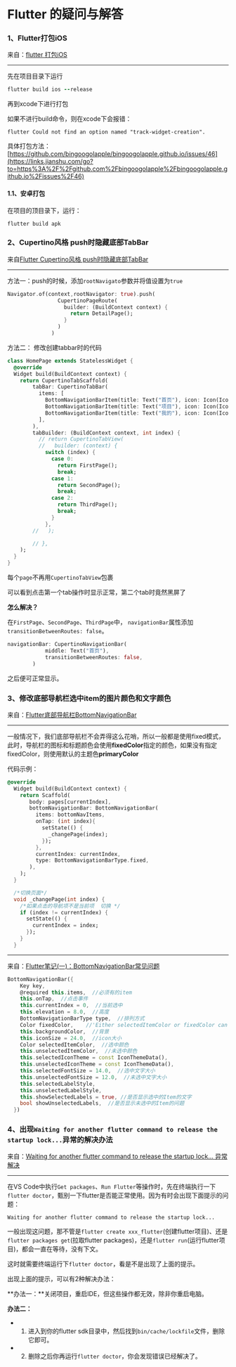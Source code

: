 # Flutter 的疑问与解答

### 1、Flutter打包iOS

来自：[flutter 打包iOS](https://www.jianshu.com/p/93a261ebdf67)

---

先在项目目录下运行

```ruby
flutter build ios --release
```

再到xcode下进行打包

如果不进行build命令，则在xcode下会报错：

```
flutter Could not find an option named "track-widget-creation".
```

具体打包方法：
 [https://github.com/bingoogolapple/bingoogolapple.github.io/issues/46](https://links.jianshu.com/go?to=https%3A%2F%2Fgithub.com%2Fbingoogolapple%2Fbingoogolapple.github.io%2Fissues%2F46)



#### 1.1、安卓打包

在项目的顶目录下，运行：

```
flutter build apk
```





### 2、Cupertino风格 push时隐藏底部TabBar

 来自[Flutter Cupertino风格 push时隐藏底部TabBar](https://www.jianshu.com/p/1b02cbb32bdc?utm_source=desktop&utm_medium=timeline)

---

方法一：push的时候，添加`rootNavigato`参数并将值设置为`true`

```dart
Navigator.of(context,rootNavigator: true).push(
                CupertinoPageRoute(
                  builder: (BuildContext context) {
                    return DetailPage();
                  }
                )
              )
```

方法二： 修改创建tabbar时的代码

```dart
class HomePage extends StatelessWidget {
  @override
  Widget build(BuildContext context) {
    return CupertinoTabScaffold(
        tabBar: CupertinoTabBar(
          items: [
            BottomNavigationBarItem(title: Text("首页"), icon: Icon(Icons.menu)),
            BottomNavigationBarItem(title: Text("项目"), icon: Icon(Icons.business)),
            BottomNavigationBarItem(title: Text("我的"), icon: Icon(Icons.account_box)),
          ],
        ),
        tabBuilder: (BuildContext context, int index) {
          // return CupertinoTabView(
          //   builder: (context) {
            switch (index) {
              case 0:
                return FirstPage();
                break;
              case 1:
                return SecondPage();
                break;
              case 2:
                return ThirdPage();
                break;
              }
            },
        //   );

        // },
    );
  }
}
```

每个`page`不再用`CupertinoTabView`包裹

可以看到点击第一个tab操作时显示正常，第二个tab时竟然黑屏了

**怎么解决？**

在`FirstPage`、`SecondPage`、`ThirdPage`中，
 `navigationBar`属性添加`transitionBetweenRoutes: false`。

```dart
navigationBar: CupertinoNavigationBar(
            middle: Text("首页"),
            transitionBetweenRoutes: false,
        )
```

之后便可正常显示。



### 3、修改底部导航栏选中item的图片颜色和文字颜色

来自：[Flutter底部导航栏BottomNavigationBar](https://blog.csdn.net/yuzhiqiang_1993/article/details/88118902)

---

一般情况下，我们底部导航栏不会弄得这么花哨，所以一般都是使用fixed模式，此时，导航栏的图标和标题颜色会使用**fixedColor**指定的颜色，如果没有指定fixedColor，则使用默认的主题色**primaryColor**

代码示例：

```dart
@override
  Widget build(BuildContext context) {
    return Scaffold(
       body: pages[currentIndex],
       bottomNavigationBar: BottomNavigationBar(
         items: bottomNavItems,
         onTap: (int index){
           setState(() {
             _changePage(index);
           });
         },
         currentIndex: currentIndex,
         type: BottomNavigationBarType.fixed,
       ),
    );
  }

  /*切换页面*/
  void _changePage(int index) {
    /*如果点击的导航项不是当前项  切换 */
    if (index != currentIndex) {
      setState(() {
        currentIndex = index;
      });
    }
  }
```



---

来自：[Flutter笔记(一)：BottomNavigationBar常见问题](https://www.jianshu.com/p/7274bad9f7ec)

```dart
BottomNavigationBar({
    Key key,
    @required this.items,  //必须有的item
    this.onTap,  //点击事件
    this.currentIndex = 0,  //当前选中
    this.elevation = 8.0,  //高度
    BottomNavigationBarType type,  //排列方式
    Color fixedColor,    //'Either selectedItemColor or fixedColor can be specified, but not both'
    this.backgroundColor,  //背景
    this.iconSize = 24.0,  //icon大小
    Color selectedItemColor,  //选中颜色
    this.unselectedItemColor,  //未选中颜色
    this.selectedIconTheme = const IconThemeData(),
    this.unselectedIconTheme = const IconThemeData(),
    this.selectedFontSize = 14.0,  //选中文字大小
    this.unselectedFontSize = 12.0,  //未选中文字大小
    this.selectedLabelStyle,  
    this.unselectedLabelStyle,
    this.showSelectedLabels = true, //是否显示选中的Item的文字
    bool showUnselectedLabels,  //是否显示未选中的Item的问题
  })
```



### 4、出现`Waiting for another flutter command to release the startup lock...`异常的解决办法

来自：[Waiting for another flutter command to release the startup lock... 异常解决](https://blog.csdn.net/qq_26287435/article/details/89537153?fps=1&locationNum=2)

---



在VS Code中执行`Get packages`、`Run Flutter`等操作时，先在终端执行一下`flutter doctor`，甄别一下flutter是否能正常使用。因为有时会出现下面提示的问题：

```shell
Waiting for another flutter command to release the startup lock...
```

一般出现这问题，那不管是`flutter create xxx_flutter`(创建flutter项目)、还是`flutter packages get`(拉取flutter packages)，还是`flutter run`(运行flutter项目)，都会一直在等待，没有下文。



这时就需要终端运行下`flutter doctor`，看是不是出现了上面的提示。



出现上面的提示，可以有2种解决办法：

**办法一：**关闭项目，重启IDE，但这些操作都无效，除非你重启电脑。

**办法二：**

- 1. 进入到你的flutter sdk目录中，然后找到`bin/cache/lockfile`文件，删除它即可。

- 2. 删除之后你再运行`flutter doctor`，你会发现错误已经解决了。

